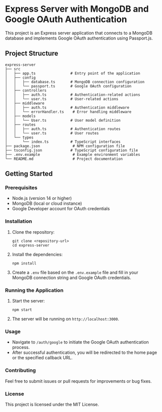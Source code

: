 # Express Server with MongoDB and Google OAuth Authentication

This project is an Express server application that connects to a MongoDB database and implements Google OAuth authentication using Passport.js. 

## Project Structure

```
express-server
├── src
│   ├── app.ts                # Entry point of the application
│   ├── config
│   │   ├── database.ts       # MongoDB connection configuration
│   │   └── passport.ts       # Google OAuth configuration
│   ├── controllers
│   │   ├── auth.ts           # Authentication-related actions
│   │   └── user.ts           # User-related actions
│   ├── middleware
│   │   ├── auth.ts           # Authentication middleware
│   │   └── errorHandler.ts    # Error handling middleware
│   ├── models
│   │   └── User.ts           # User model definition
│   ├── routes
│   │   ├── auth.ts           # Authentication routes
│   │   └── user.ts           # User routes
│   └── types
│       └── index.ts          # TypeScript interfaces
├── package.json               # NPM configuration file
├── tsconfig.json             # TypeScript configuration file
├── .env.example               # Example environment variables
└── README.md                  # Project documentation
```

## Getting Started

### Prerequisites

- Node.js (version 14 or higher)
- MongoDB (local or cloud instance)
- Google Developer account for OAuth credentials

### Installation

1. Clone the repository:

   ```
   git clone <repository-url>
   cd express-server
   ```

2. Install the dependencies:

   ```
   npm install
   ```

3. Create a `.env` file based on the `.env.example` file and fill in your MongoDB connection string and Google OAuth credentials.

### Running the Application

1. Start the server:

   ```
   npm start
   ```

2. The server will be running on `http://localhost:3000`.

### Usage

- Navigate to `/auth/google` to initiate the Google OAuth authentication process.
- After successful authentication, you will be redirected to the home page or the specified callback URL.

### Contributing

Feel free to submit issues or pull requests for improvements or bug fixes.

### License

This project is licensed under the MIT License.